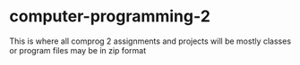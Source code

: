 # computer-programming-2
This is where all comprog 2 assignments and projects will be
mostly classes or program files
may be in zip format
